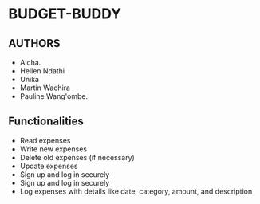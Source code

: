 # BUDGET-BUDDY

## AUTHORS

- Aicha.
- Hellen Ndathi
- Unika
- Martin Wachira
- Pauline Wang'ombe.


## Functionalities
- Read expenses
- Write new expenses
- Delete old expenses (if necessary)
- Update expenses
- Sign up and log in securely
- Sign up and log in securely
- Log expenses with details like date, category, amount, and description

